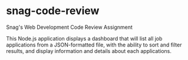 # snag-code-review
Snag's Web Development Code Review Assignment

This Node.js application displays a dashboard that will list all job applications from a JSON-formatted file, with the ability to sort and filter results, and display information and details about each applications.
